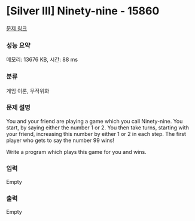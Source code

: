 # [Silver III] Ninety-nine - 15860 

[문제 링크](https://www.acmicpc.net/problem/15860) 

### 성능 요약

메모리: 13676 KB, 시간: 88 ms

### 분류

게임 이론, 무작위화

### 문제 설명

<p>You and your friend are playing a game which you call Ninety-nine. You start, by saying either the number 1 or 2. You then take turns, starting with your friend, increasing this number by either 1 or 2 in each step. The first player who gets to say the number 99 wins!</p>

<p>Write a program which plays this game for you and wins.</p>

### 입력 

 Empty

### 출력 

 Empty

